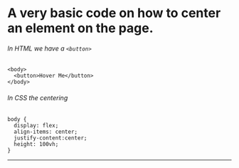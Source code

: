 # A very basic code on how to center an element on the page.

###### In HTML we have a `<button>`
  ```
  <body>
    <button>Hover Me</button>
  </body>
  ```
###### In CSS the centering
  ```
body {
    display: flex;
    align-items: center;
    justify-content:center;
    height: 100vh;
}
  ```
---
